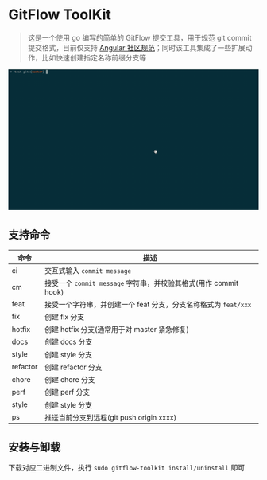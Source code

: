 # GitFlow ToolKit

> 这是一个使用 go 编写的简单的 GitFlow 提交工具，用于规范 git commit 提交格式，目前仅支持 [Angular 社区规范](https://docs.google.com/document/d/1QrDFcIiPjSLDn3EL15IJygNPiHORgU1_OOAqWjiDU5Y/edit#heading=h.greljkmo14y0)；同时该工具集成了一些扩展动作，比如快速创建指定名称前缀分支等

![example](imgs/example.gif)

## 支持命令

| 命令 | 描述 |
| --- | --- |
| ci | 交互式输入 `commit message`  |
| cm | 接受一个 `commit message` 字符串，并校验其格式(用作 commit hook) |
| feat | 接受一个字符串，并创建一个 feat 分支，分支名称格式为 `feat/xxx` |
| fix | 创建 fix 分支 |
| hotfix | 创建 hotfix 分支(通常用于对 master 紧急修复) |
| docs | 创建 docs 分支 |
| style | 创建 style 分支 |
| refactor | 创建 refactor 分支 |
| chore | 创建 chore 分支 |
| perf | 创建 perf 分支 |
| style | 创建 style 分支 |
| ps | 推送当前分支到远程(git push origin xxxx) |

## 安装与卸载

下载对应二进制文件，执行 `sudo gitflow-toolkit install/uninstall` 即可
